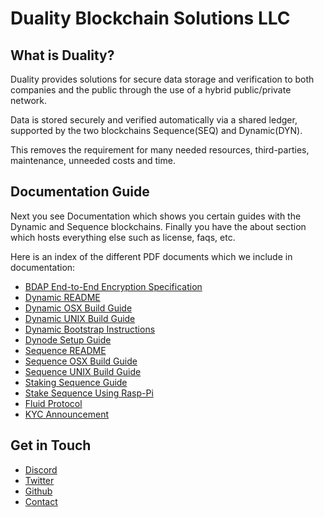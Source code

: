 # Duality Blockchain Solutions LLC

## What is Duality?
Duality provides solutions for secure data storage and verification to both companies and the public through the use of a hybrid public/private network.

Data is stored securely and verified automatically via a shared ledger, supported by the two blockchains Sequence(SEQ) and Dynamic(DYN).

This removes the requirement for many needed resources, third-parties, maintenance, unneeded costs and time.

## Documentation Guide
Next you see Documentation which shows you certain guides with the Dynamic and Sequence blockchains. Finally you have the about section which hosts everything else such as license, faqs, etc.

Here is an index of the different PDF documents which we include in documentation:

* [BDAP End-to-End Encryption Specification](BDAP_E2E_spec_v1.1.pdf)
* [Dynamic README](Dynamic_README.pdf)
* [Dynamic OSX Build Guide](Dynamic_OSX_Build_Guide.pdf)
* [Dynamic UNIX Build Guide](Dynamic_UNIX_Build_Guide.pdf)
* [Dynamic Bootstrap Instructions](Dynamic_Bootstrap_Instructions.pdf)
* [Dynode Setup Guide](Dynode-Setup-Guide.pdf)
* [Sequence README](Sequence_README.pdf)
* [Sequence OSX Build Guide](Sequence_OSX_Build_Guide.pdf)
* [Sequence UNIX Build Guide](Sequence_UNIX_Build_Guide.pdf)
* [Staking Sequence Guide](Sequence_Staking_Guide.pdf)
* [Stake Sequence Using Rasp-Pi](Stake_Sequence_Using_Rasp-Pi.pdf)
* [Fluid Protocol](Fluid_Protocol.pdf)
* [KYC Announcement](KYC_Announcement.pdf)

## Get in Touch
* [Discord](https://discord.gg/qnsEdsV)
* [Twitter](https://twitter.com/dualitychain)
* [Github](https://github.com/duality-solutions)
* [Contact](https://duality.solutions/contact-us)
